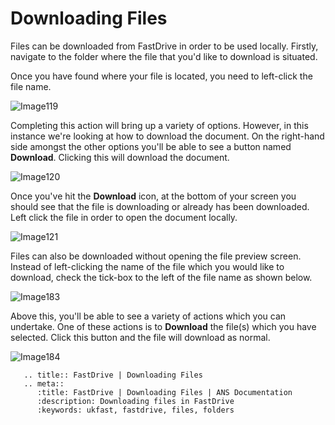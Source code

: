 # Downloading Files

Files can be downloaded from FastDrive in order to be used locally. Firstly, navigate to the folder where the file that you'd like to download is situated.

Once you have found where your file is located, you need to left-click the file name.

![Image119](files/Image119.png)

Completing this action will bring up a variety of options. However, in this instance we're looking at how to download the document. On the right-hand side amongst the other options you'll be able to see a button named __Download__. Clicking this will download the document.

![Image120](files/Image120.png)

Once you've hit the __Download__ icon, at the bottom of your screen you should see that the file is downloading or already has been downloaded. Left click the file in order to open the document locally.

![Image121](files/Image121.png)

Files can also be downloaded without opening the file preview screen. Instead of left-clicking the name of the file which you would like to download, check the tick-box to the left of the file name as shown below.

![Image183](files/Image183.png)

Above this, you'll be able to see a variety of actions which you can undertake. One of these actions is to __Download__ the file(s) which you have selected. Click this button and the file will download as normal.

![Image184](files/Image184.png)


```eval_rst
   .. title:: FastDrive | Downloading Files
   .. meta::
      :title: FastDrive | Downloading Files | ANS Documentation
      :description: Downloading files in FastDrive
      :keywords: ukfast, fastdrive, files, folders
```

